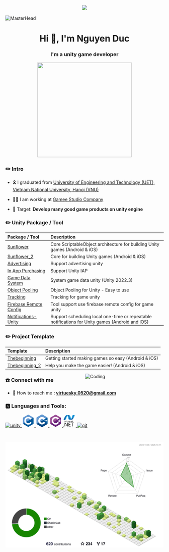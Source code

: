 
<p align="center">
  <img  src = "https://upload.wikimedia.org/wikipedia/commons/0/07/Flag_of_Vietnam-Animated.gif">
</p>

![MasterHead](https://mir-s3-cdn-cf.behance.net/project_modules/fs/54b6c068097599.5b50bca476b9b.gif)
<h1 align="center">Hi 👋, I'm Nguyen Duc</h1>
<h3 align="center">I'm a unity game developer</h3>

<p align="center">
  <img  src = "https://github-production-user-asset-6210df.s3.amazonaws.com/126542083/274267368-16f24162-5de4-4510-a52d-75f4c1335fc1.PNG" width="300" height = "300">
</p>


### ✏️ Intro
- 🎗️ I graduated from [University of Engineering and Technology (UET),  Vietnam National University, Hanoi (VNU)](https://uet.vnu.edu.vn/)

- 👨‍💻 I am working at [Gamee Studio Company](https://gameestudio.com/)

- 💪 Target: **Develop many good game products on unity engine**

### ✏️ Unity Package / Tool

| Package / Tool | Description  |
| :------------- |:------------ | 
| [Sunflower](https://github.com/VirtueSky/sunflower) | Core ScriptableObject architecture for building Unity games (Android & iOS) | 
| [Sunflower_2](https://github.com/wolf-org/sunflower_2)  | Core for building Unity games (Android & iOS) | 
|[Advertising](https://github.com/wolf-org/advertising-unity)   | Support advertising unity |  
|[In App Purchasing](https://github.com/wolf-org/in-app-purchasing-unity)| Support Unity IAP |
|[Game Data System](https://github.com/wolf-org/game-data-unity)|System game data unity (Unity 2022.3)|
|[Object Pooling](https://github.com/wolf-org/object-pooling-unity)|Object Pooling for Unity - Easy to use|
|[Tracking](https://github.com/wolf-org/app-tracking-unity)|Tracking for game unity|
|[Firebase Remote Config](https://github.com/wolf-org/remote-config-manager-unity)|Tool support use firebase remote config for game unity|
|[Notifications-Unity](https://github.com/wolf-org/notification-unity)|Support scheduling local one-time or repeatable notifications for Unity games (Android and iOS)|

  
### ✏️ Project Template

|Template|Description|
|:---------|:--------|
|[Thebeginning](https://github.com/VirtueSky/TheBeginning)|Getting started making games so easy (Android & iOS)|
|[Thebeginning_2](https://github.com/VirtueSky/TheBeginning_2)|Help you make the game easier! (Android & iOS)|

<img align="right" alt="Coding" width="250" src="https://img.etimg.com/thumb/msid-84146083,width-1015,height-761,imgsize-638053,resizemode-8,quality-100/prime/technology-and-startups/booting-up-developer-economy-how-tech-startups-are-helping-coders-build-and-test-software-faster.jpg">

<h3 align="left">☎️ Connect with me</h3>

- 📧 How to reach me **: virtuesky.0520@gmail.com**

<!--
 ![Commit Stats](https://github-readme-activity-graph.vercel.app/graph?username=VirtueSky&theme=react-dark&point=66ccff) 
-->

<p align="left">
</p>

<h3 align="left">🅰️ Languages and Tools:</h3>
<p align="left"> <a href="https://unity.com/" target="_blank" rel="noreferrer"> <img src="https://www.vectorlogo.zone/logos/unity3d/unity3d-icon.svg" alt="unity" width="40" height="40"/> </a> <a href="https://www.cprogramming.com/" target="_blank" rel="noreferrer"> <img src="https://raw.githubusercontent.com/devicons/devicon/master/icons/c/c-original.svg" alt="c" width="40" height="40"/> </a> <a href="https://www.w3schools.com/cpp/" target="_blank" rel="noreferrer"> <img src="https://raw.githubusercontent.com/devicons/devicon/master/icons/cplusplus/cplusplus-original.svg" alt="cplusplus" width="40" height="40"/> </a> <a href="https://www.w3schools.com/cs/" target="_blank" rel="noreferrer"> <img src="https://raw.githubusercontent.com/devicons/devicon/master/icons/csharp/csharp-original.svg" alt="csharp" width="40" height="40"/> </a> <a href="https://dotnet.microsoft.com/" target="_blank" rel="noreferrer"> <img src="https://raw.githubusercontent.com/devicons/devicon/master/icons/dot-net/dot-net-original-wordmark.svg" alt="dotnet" width="40" height="40"/> </a> <a href="https://git-scm.com/" target="_blank" rel="noreferrer"> <img src="https://www.vectorlogo.zone/logos/git-scm/git-scm-icon.svg" alt="git" width="40" height="40"/> </a></p>

<!--
<p><img align="center" src="https://github-readme-stats-sigma-five.vercel.app/api/top-langs?username=VirtueSky&show_icons=true&locale=en&layout=compact" alt="VirtueSky" /></p>
<p align="left"> <a href="https://github.com/VirtueSky"><img src="https://github-profile-trophy.vercel.app/?username=VirtueSky" alt="VirtueSky" /></a> </p>
<p><img align="left" src="https://github-readme-stats-sigma-five.vercel.app/api?username=VirtueSky&show_icons=true&locale=en" alt="VirtueSky" /></p>
-->




<!--
<p>&nbsp;<img align="left" src="https://github-readme-streak-stats.herokuapp.com/?user=VirtueSky&" alt="VirtueSky" /></p>

 ![github-user-contribution](https://github.com/user-attachments/assets/ce05a2e3-fc7f-419c-8ca9-f554c14c6094)

 -->
</br>
 <p align="center" >
	<picture>
	  <source media="(prefers-color-scheme: dark)"  srcset="https://raw.githubusercontent.com/VirtueSky/VirtueSky/output-3d-contrib/night.svg" />
	  <source media="(prefers-color-scheme: light)" srcset="https://raw.githubusercontent.com/VirtueSky/VirtueSky/output-3d-contrib/day.svg" />
	  <img alt="github profile contributions chart"    src="https://raw.githubusercontent.com/VirtueSky/VirtueSky/output-3d-contrib/day.svg" />
	</picture>
</p>
